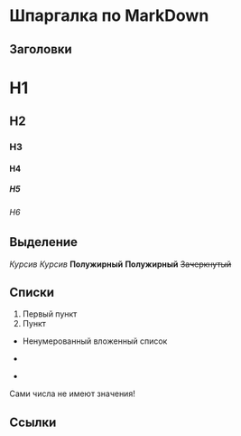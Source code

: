 # Шпаргалка по MarkDown

## Заголовки
 
 # Н1
 ## Н2
 ### Н3
 #### Н4
 ##### Н5
 ###### Н6

## Выделение

  *Курсив*      _Курсив_
 **Полужирный** __Полужирный__
 ~~Зачеркнутый~~   

 
 ## Списки

1. Первый пункт
2. Пункт
  * Ненумерованный вложенный список
  -
  +
  
  Сами числа не имеют значения!


## Ссылки
